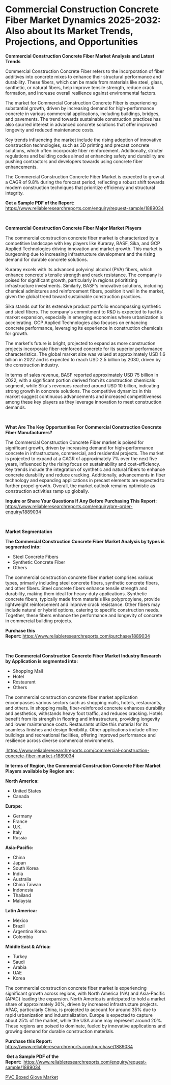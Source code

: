 <p><h1>Commercial Construction Concrete Fiber Market Dynamics 2025-2032: Also about Its Market Trends, Projections, and Opportunities</h1></p><p><strong>Commercial Construction Concrete Fiber Market Analysis and Latest Trends</strong></p>
<p><p>Commercial Construction Concrete Fiber refers to the incorporation of fiber additives into concrete mixes to enhance their structural performance and durability. These fibers, which can be made from materials like steel, glass, synthetic, or natural fibers, help improve tensile strength, reduce crack formation, and increase overall resilience against environmental factors.</p><p>The market for Commercial Construction Concrete Fiber is experiencing substantial growth, driven by increasing demand for high-performance concrete in various commercial applications, including buildings, bridges, and pavements. The trend towards sustainable construction practices has also spurred interest in advanced concrete solutions that offer improved longevity and reduced maintenance costs.</p><p>Key trends influencing the market include the rising adoption of innovative construction technologies, such as 3D printing and precast concrete solutions, which often incorporate fiber reinforcement. Additionally, stricter regulations and building codes aimed at enhancing safety and durability are pushing contractors and developers towards using concrete fiber enhancements.</p><p>The Commercial Construction Concrete Fiber Market is expected to grow at a CAGR of 9.8% during the forecast period, reflecting a robust shift towards modern construction techniques that prioritize efficiency and structural integrity.</p></p>
<p><strong>Get a Sample PDF of the Report:&nbsp;</strong> <a href="https://www.reliableresearchreports.com/enquiry/request-sample/1889034?utm_campaign=2729&utm_medium=2&utm_source=Github&utm_content=ia&utm_term=28032025&utm_id=commercial-construction-concrete-fiber">https://www.reliableresearchreports.com/enquiry/request-sample/1889034</a></p>
<p>&nbsp;</p>
<p><strong>Commercial Construction Concrete Fiber Major Market Players</strong></p>
<p><p>The commercial construction concrete fiber market is characterized by a competitive landscape with key players like Kuraray, BASF, Sika, and GCP Applied Technologies driving innovation and market growth. This market is burgeoning due to increasing infrastructure development and the rising demand for durable concrete solutions.</p><p>Kuraray excels with its advanced polyvinyl alcohol (PVA) fibers, which enhance concrete's tensile strength and crack resistance. The company is poised for significant growth, particularly in regions prioritizing infrastructure investments. Similarly, BASF's innovative solutions, including chemical admixtures and reinforcement fibers, position it well in the market, given the global trend toward sustainable construction practices.</p><p>Sika stands out for its extensive product portfolio encompassing synthetic and steel fibers. The company's commitment to R&D is expected to fuel its market expansion, especially in emerging economies where urbanization is accelerating. GCP Applied Technologies also focuses on enhancing concrete performance, leveraging its experience in construction chemicals for growth.</p><p>The market's future is bright, projected to expand as more construction projects incorporate fiber-reinforced concrete for its superior performance characteristics. The global market size was valued at approximately USD 1.6 billion in 2022 and is expected to reach USD 2.5 billion by 2030, driven by the construction industry.</p><p>In terms of sales revenue, BASF reported approximately USD 75 billion in 2022, with a significant portion derived from its construction chemicals segment, while Sika's revenues reached around USD 10 billion, indicating strong growth in concrete solutions. The competitive dynamics in this market suggest continuous advancements and increased competitiveness among these key players as they leverage innovation to meet construction demands.</p></p>
<p>&nbsp;</p>
<p><strong>What Are The Key Opportunities For Commercial Construction Concrete Fiber Manufacturers?</strong></p>
<p><p>The Commercial Construction Concrete Fiber market is poised for significant growth, driven by increasing demand for high-performance concrete in infrastructure, commercial, and residential projects. The market is projected to expand at a CAGR of approximately 7% over the next five years, influenced by the rising focus on sustainability and cost-efficiency. Key trends include the integration of synthetic and natural fibers to enhance concrete durability and reduce cracking. Additionally, advancements in fiber technology and expanding applications in precast elements are expected to further propel growth. Overall, the market outlook remains optimistic as construction activities ramp up globally.</p></p>
<p><strong>Inquire or Share Your Questions If Any Before Purchasing This Report:</strong> <a href="https://www.reliableresearchreports.com/enquiry/pre-order-enquiry/1889034?utm_campaign=2729&utm_medium=2&utm_source=Github&utm_content=ia&utm_term=28032025&utm_id=commercial-construction-concrete-fiber">https://www.reliableresearchreports.com/enquiry/pre-order-enquiry/1889034</a></p>
<p>&nbsp;</p>
<p><strong>Market Segmentation</strong></p>
<p><strong>The Commercial Construction Concrete Fiber Market Analysis by types is segmented into:</strong></p>
<p><ul><li>Steel Concrete Fibers</li><li>Synthetic Concrete Fiber</li><li>Others</li></ul></p>
<p><p>The commercial construction concrete fiber market comprises various types, primarily including steel concrete fibers, synthetic concrete fibers, and other fibers. Steel concrete fibers enhance tensile strength and durability, making them ideal for heavy-duty applications. Synthetic concrete fibers, typically made from materials like polypropylene, provide lightweight reinforcement and improve crack resistance. Other fibers may include natural or hybrid options, catering to specific construction needs. Together, these fibers enhance the performance and longevity of concrete in commercial building projects.</p></p>
<p><strong>Purchase this Report:&nbsp;</strong><a href="https://www.reliableresearchreports.com/purchase/1889034?utm_campaign=2729&utm_medium=2&utm_source=Github&utm_content=ia&utm_term=28032025&utm_id=commercial-construction-concrete-fiber">https://www.reliableresearchreports.com/purchase/1889034</a></p>
<p>&nbsp;</p>
<p><strong>The Commercial Construction Concrete Fiber Market Industry Research by Application is segmented into:</strong></p>
<p><ul><li>Shopping Mall</li><li>Hotel</li><li>Restaurant</li><li>Others</li></ul></p>
<p><p>The commercial construction concrete fiber market application encompasses various sectors such as shopping malls, hotels, restaurants, and others. In shopping malls, fiber-reinforced concrete enhances durability and aesthetics, withstands heavy foot traffic, and reduces cracking. Hotels benefit from its strength in flooring and infrastructure, providing longevity and lower maintenance costs. Restaurants utilize this material for its seamless finishes and design flexibility. Other applications include office buildings and recreational facilities, offering improved performance and resilience across diverse commercial environments.</p></p>
<p><a href="https://www.reliableresearchreports.com/commercial-construction-concrete-fiber-market-r1889034?utm_campaign=2729&utm_medium=2&utm_source=Github&utm_content=ia&utm_term=28032025&utm_id=commercial-construction-concrete-fiber">&nbsp;https://www.reliableresearchreports.com/commercial-construction-concrete-fiber-market-r1889034</a></p>
<p><strong>In terms of Region, the Commercial Construction Concrete Fiber Market Players available by Region are:</strong></p>
<p>
    <p> <strong> North America: </strong>
        <ul>
            <li>United States</li>
            <li>Canada</li>
        </ul>
        </p> 
    <p> <strong> Europe: </strong>
        <ul>
            <li>Germany</li>
            <li>France</li>
            <li>U.K.</li>
            <li>Italy</li>
            <li>Russia</li>
        </ul>
        </p> 
    <p> <strong> Asia-Pacific: </strong>
        <ul>
            <li>China</li>
            <li>Japan</li>
            <li>South Korea</li>
            <li>India</li>
            <li>Australia</li>
            <li>China Taiwan</li>
            <li>Indonesia</li>
            <li>Thailand</li>
            <li>Malaysia</li>
        </ul>
        </p> 
    <p> <strong> Latin America: </strong>
        <ul>
            <li>Mexico</li>
            <li>Brazil</li>
            <li>Argentina Korea</li>
            <li>Colombia</li>
        </ul>
        </p> 
    <p> <strong> Middle East & Africa: </strong>
        <ul>
            <li>Turkey</li>
            <li>Saudi</li>
            <li>Arabia</li>
            <li>UAE</li>
            <li>Korea</li>
        </ul>
    </p>
    </p>
<p><p>The commercial construction concrete fiber market is experiencing significant growth across regions, with North America (NA) and Asia-Pacific (APAC) leading the expansion. North America is anticipated to hold a market share of approximately 30%, driven by increased infrastructure projects. APAC, particularly China, is projected to account for around 35% due to rapid urbanization and industrialization. Europe is expected to capture about 25% of the market, while the USA alone may represent around 20%. These regions are poised to dominate, fueled by innovative applications and growing demand for durable construction materials.</p></p>
<p><strong>Purchase this Report: </strong><a href="https://www.reliableresearchreports.com/purchase/1889034?utm_campaign=2729&utm_medium=2&utm_source=Github&utm_content=ia&utm_term=28032025&utm_id=commercial-construction-concrete-fiber">https://www.reliableresearchreports.com/purchase/1889034</a></p>
<p>&nbsp;<strong>Get a Sample PDF of the Report:&nbsp;&nbsp;</strong><a href="https://www.reliableresearchreports.com/enquiry/request-sample/1889034?utm_campaign=2729&utm_medium=2&utm_source=Github&utm_content=ia&utm_term=28032025&utm_id=commercial-construction-concrete-fiber">https://www.reliableresearchreports.com/enquiry/request-sample/1889034</a></p>
<p><strong></strong></p>
<p><p><a href="https://github.com/qetelosooya/Market-Research-Report-List-1/blob/main/pvc-boxed-glove-market.md?utm_campaign=2729&utm_medium=2&utm_source=Github&utm_content=ia&utm_term=28032025&utm_id=commercial-construction-concrete-fiber">PVC Boxed Glove Market</a></p></p>
